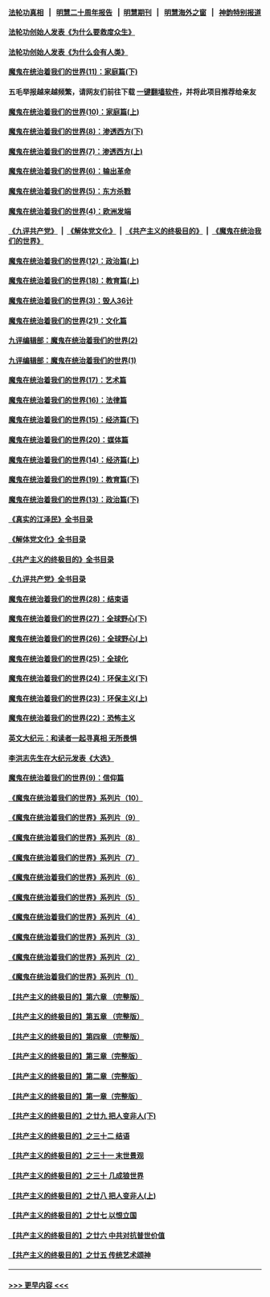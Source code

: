 #### [法轮功真相](https://github.com/gfw-breaker/truth/blob/master/README.md?t=0) &nbsp;&nbsp;|&nbsp;&nbsp; [明慧二十周年报告](https://github.com/gfw-breaker/mh-reports/blob/master/README.md?t=0) &nbsp;&nbsp;|&nbsp;&nbsp;[明慧期刊](https://github.com/gfw-breaker/mh-qikan) &nbsp;&nbsp;|&nbsp;&nbsp; [明慧海外之窗](https://github.com/gfw-breaker/mh-news/blob/master/README.md?t=0) &nbsp;&nbsp;|&nbsp;&nbsp; [神韵特别报道](https://github.com/gfw-breaker/mh-news/blob/master/shenyun.md?t=0)
#### [法轮功创始人发表《为什么要救度众生》](../pages/nsc422/n13975246.md?t=06022144) 
#### [法轮功创始人发表《为什么会有人类》](../pages/nsc422/n13912117.md?t=06022144) 
#### [魔鬼在统治着我们的世界(11)：家庭篇(下)](../pages/nsc422/n10440961.md?t=06022144) 
#### 五毛举报越来越频繁，请网友们前往下载 [一键翻墙软件](https://github.com/gfw-breaker/ssr-accounts)，并将此项目推荐给亲友
#### [魔鬼在统治着我们的世界(10)：家庭篇(上)](../pages/nsc422/n10435448.md?t=06022144) 
#### [魔鬼在统治着我们的世界(8)：渗透西方(下)](../pages/nsc422/n10429603.md?t=06022144) 
#### [魔鬼在统治着我们的世界(7)：渗透西方(上)](../pages/nsc422/n10426013.md?t=06022144) 
#### [魔鬼在统治着我们的世界(6)：输出革命](../pages/nsc422/n10421536.md?t=06022144) 
#### [魔鬼在统治着我们的世界(5)：东方杀戮](../pages/nsc422/n10417707.md?t=06022144) 
#### [魔鬼在统治着我们的世界(4)：欧洲发端](../pages/nsc422/n10414890.md?t=06022144) 
#### [《九评共产党》](https://github.com/begood0513/9ping.md/blob/master/README.md) &nbsp;|&nbsp; [《解体党文化》](../../../../jtdwh.md/blob/master/README.md)  &nbsp;|&nbsp; [《共产主义的终极目的》](../../../../gczydzjmd.md/blob/master/README.md) &nbsp;|&nbsp; [《魔鬼在统治我们的世界》](../../../../mgztzwmdsj.md/blob/master/README.md) 
#### [魔鬼在统治着我们的世界(12)：政治篇(上)](../pages/nsc422/n10444576.md?t=06022144) 
#### [魔鬼在统治着我们的世界(18)：教育篇(上)](../pages/nsc422/n10526970.md?t=06022144) 
#### [魔鬼在统治着我们的世界(3)：毁人36计](../pages/nsc422/n10411583.md?t=06022144) 
#### [魔鬼在统治着我们的世界(21)：文化篇](../pages/nsc422/n10597706.md?t=06022144) 
#### [九评编辑部：魔鬼在统治着我们的世界(2)](../pages/nsc422/n10410036.md?t=06022144) 
#### [九评编辑部：魔鬼在统治着我们的世界(1)](../pages/nsc422/n10406825.md?t=06022144) 
#### [魔鬼在统治着我们的世界(17)：艺术篇](../pages/nsc422/n10499093.md?t=06022144) 
#### [魔鬼在统治着我们的世界(16)：法律篇](../pages/nsc422/n10485969.md?t=06022144) 
#### [魔鬼在统治着我们的世界(15)：经济篇(下)](../pages/nsc422/n10469975.md?t=06022144) 
#### [魔鬼在统治着我们的世界(20)：媒体篇](../pages/nsc422/n10586579.md?t=06022144) 
#### [魔鬼在统治着我们的世界(14)：经济篇(上)](../pages/nsc422/n10457370.md?t=06022144) 
#### [魔鬼在统治着我们的世界(19)：教育篇(下)](../pages/nsc422/n10564808.md?t=06022144) 
#### [魔鬼在统治着我们的世界(13)：政治篇(下)](../pages/nsc422/n10448270.md?t=06022144) 
#### [《真实的江泽民》全书目录](../pages/nsc422/n13721399.md?t=06022144) 
#### [《解体党文化》全书目录](../pages/nsc422/n13721157.md?t=06022144) 
#### [《共产主义的终极目的》全书目录](../pages/nsc422/n13721048.md?t=06022144) 
#### [《九评共产党》全书目录](../pages/nsc422/n13708085.md?t=06022144) 
#### [魔鬼在统治着我们的世界(28)：结束语](../pages/nsc422/n10936246.md?t=06022144) 
#### [魔鬼在统治着我们的世界(27)：全球野心(下)](../pages/nsc422/n10928319.md?t=06022144) 
#### [魔鬼在统治着我们的世界(26)：全球野心(上)](../pages/nsc422/n10900318.md?t=06022144) 
#### [魔鬼在统治着我们的世界(25)：全球化](../pages/nsc422/n10788205.md?t=06022144) 
#### [魔鬼在统治着我们的世界(24)：环保主义(下)](../pages/nsc422/n10695307.md?t=06022144) 
#### [魔鬼在统治着我们的世界(23)：环保主义(上)](../pages/nsc422/n10688613.md?t=06022144) 
#### [魔鬼在统治着我们的世界(22)：恐怖主义](../pages/nsc422/n10614727.md?t=06022144) 
#### [英文大纪元：和读者一起寻真相 无所畏惧](../pages/nsc422/n12542027.md?t=06022144) 
#### [李洪志先生在大纪元发表《大选》](../pages/nsc422/n12534746.md?t=06022144) 
#### [魔鬼在统治着我们的世界(9)：信仰篇](../pages/nsc422/n10432159.md?t=06022144) 
#### [《魔鬼在统治着我们的世界》系列片（10）](../pages/nsc422/n12292670.md?t=06022144) 
#### [《魔鬼在统治着我们的世界》系列片（9）](../pages/nsc422/n12290859.md?t=06022144) 
#### [《魔鬼在统治着我们的世界》系列片（8）](../pages/nsc422/n12287445.md?t=06022144) 
#### [《魔鬼在统治着我们的世界》系列片（7）](../pages/nsc422/n12283425.md?t=06022144) 
#### [《魔鬼在统治着我们的世界》系列片（6）](../pages/nsc422/n12282314.md?t=06022144) 
#### [《魔鬼在统治着我们的世界》系列片（5）](../pages/nsc422/n12281419.md?t=06022144) 
#### [《魔鬼在统治着我们的世界》系列片（4）](../pages/nsc422/n12274024.md?t=06022144) 
#### [《魔鬼在统治着我们的世界》系列片（3）](../pages/nsc422/n12271322.md?t=06022144) 
#### [《魔鬼在统治着我们的世界》系列片（2）](../pages/nsc422/n12269049.md?t=06022144) 
#### [《魔鬼在统治着我们的世界》系列片（1）](../pages/nsc422/n12267575.md?t=06022144) 
#### [【共产主义的终极目的】第六章 （完整版）](../pages/nsc422/n11428913.md?t=06022144) 
#### [【共产主义的终极目的】第五章 （完整版）](../pages/nsc422/n11428912.md?t=06022144) 
#### [【共产主义的终极目的】第四章 （完整版）](../pages/nsc422/n11428907.md?t=06022144) 
#### [【共产主义的终极目的】第三章（完整版）](../pages/nsc422/n11428848.md?t=06022144) 
#### [【共产主义的终极目的】第二章（完整版）](../pages/nsc422/n11428831.md?t=06022144) 
#### [【共产主义的终极目的】第一章（完整版）](../pages/nsc422/n11417651.md?t=06022144) 
#### [【共产主义的终极目的】之廿九 把人变非人(下)](../pages/nsc422/n11344140.md?t=06022144) 
#### [【共产主义的终极目的】之三十二 结语](../pages/nsc422/n11360535.md?t=06022144) 
#### [【共产主义的终极目的】之三十一 末世景观](../pages/nsc422/n11351129.md?t=06022144) 
#### [【共产主义的终极目的】之三十 几成狼世界](../pages/nsc422/n11348280.md?t=06022144) 
#### [【共产主义的终极目的】之廿八 把人变非人(上)](../pages/nsc422/n11340492.md?t=06022144) 
#### [【共产主义的终极目的】之廿七 以恨立国](../pages/nsc422/n11336944.md?t=06022144) 
#### [【共产主义的终极目的】之廿六 中共对抗普世价值](../pages/nsc422/n11324785.md?t=06022144) 
#### [【共产主义的终极目的】之廿五 传统艺术颂神](../pages/nsc422/n11296396.md?t=06022144) 

----
#### [ >>> 更早内容 <<< ](../indexes/nsc422-earlier.md)
